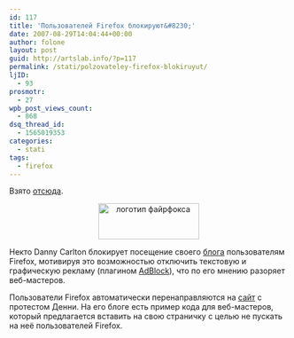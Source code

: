 ```yaml
---
id: 117
title: 'Пользователей Firefox блокируют&#8230;'
date: 2007-08-29T14:04:44+00:00
author: folone
layout: post
guid: http://artslab.info/?p=117
permalink: /stati/polzovateley-firefox-blokiruyut/
ljID:
  - 93
prosmotr:
  - 27
wpb_post_views_count:
  - 868
dsq_thread_id:
  - 1565019353
categories:
  - stati
tags:
  - firefox
---
```

Взято [отсюда](http://linuxpeople.ru/2007/08/27/polzovatelyam-firefox-blokiruyut-dostup-na-sajty/).



<center>
  <a href="http://artslab.info/wp-content/uploads/firefox_logo.jpg"><img src="http://artslab.info/wp-content/uploads/firefox_logo.jpg" alt="логотип файрфокса" title="firefox_logo" width="182" height="65" class="alignnone size-full wp-image-1828" /></a>
</center>

Некто Danny Carlton блокирует посещение своего [блога](http://jacklewis.net/weblog/) пользователям Firefox, мотивируя это возможностью отключить текстовую и графическую рекламу (плагином [AdBlock](https://addons.mozilla.org/ru/firefox/addon/1865)), что по его мнению разоряет веб-мастеров.

Пользователи Firefox автоматически перенаправляются на [сайт](http://whyfirefoxisblocked.com/) с протестом Денни. На его блоге есть пример кода для веб-мастеров, который предлагается вставить на свою страничку с целью не пускать на неё пользователей Firefox.